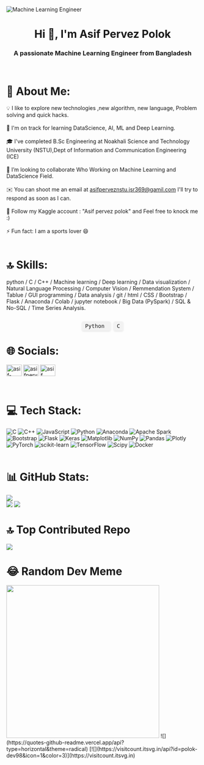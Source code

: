  ![Machine Learning Engineer](https://raw.githubusercontent.com/amandewatnitrr/amandewatnitrr/main/header_.png)
<h1 align="center">Hi 👋, I'm Asif Pervez Polok</h1>
<h3 align="center">A passionate Machine Learning Engineer from Bangladesh</h3><br>

# 💫 About Me:
💡 I like to explore new technologies ,new algorithm, new language, Problem solving and quick hacks.<br><br>🌱 I'm on track for learning DataScience, AI, ML and Deep Learning.<br><br>🎓 I've completed B.Sc Engineering at Noakhali Science and Technology University (NSTU),Dept of Information and Communication Engineering (ICE)<br><br>👯 I’m looking to collaborate Who Working on Machine Learning and DataScience Field.<br><br>✉️ You can shoot me an email at asifperveznstu.jsr369@gamil.com I'll try to respond as soon as I can.<br><br>💬 Follow my Kaggle account : "Asif pervez polok" and Feel free to knock me :)<br><br>⚡ Fun fact: I am a sports lover 😄 <br><br>

# 🔝 Skills:
python / C / C++ / Machine learning / Deep learning / Data visualization / Natural Language Processing / Computer Vision / Remmendation System / Tablue / GUI programming / Data analysis / git / html / CSS / Bootstrap / Flask / Anaconda / Colab / jupyter notebook / Big Data (PySpark) / SQL & No-SQL / Time Series Analysis.<br><br>

<div align="center">
    <p>
        <samp>
            <span style="background-color: #f2f2f2; padding: 4px 8px; margin: 0 4px; border-radius: 4px; box-shadow: 0 2px 4px rgba(0, 0, 0, 0.1);">
                Python
            </span>
            <span style="background-color: #f2f2f2; padding: 4px 8px; margin: 0 4px; border-radius: 4px; box-shadow: 0 2px 4px rgba(0, 0, 0, 0.1);">
                C
            </span>
            <!-- Add other skills using the same span structure -->
        </samp>
    </p>
</div>

# 🌐 Socials:
<p align="left">
<a href="https://linkedin.com/in/asif-pervez-polok-237445210" target="blank"><img align="center" src="https://raw.githubusercontent.com/rahuldkjain/github-profile-readme-generator/master/src/images/icons/Social/linked-in-alt.svg" alt="asif-pervez-polok-237445210" height="30" width="40" /></a>
<a href="https://kaggle.com/asifpervezpolok" target="blank"><img align="center" src="https://raw.githubusercontent.com/rahuldkjain/github-profile-readme-generator/master/src/images/icons/Social/kaggle.svg" alt="asifpervezpolok" height="30" width="40" /></a>
<a href="https://fb.com/asif pervez polok" target="blank"><img align="center" src="https://raw.githubusercontent.com/rahuldkjain/github-profile-readme-generator/master/src/images/icons/Social/facebook.svg" alt="asif pervez polok" height="30" width="40" /></a>
</p><br>

# 💻 Tech Stack:
![C](https://img.shields.io/badge/c-%2300599C.svg?style=for-the-badge&logo=c&logoColor=white) ![C++](https://img.shields.io/badge/c++-%2300599C.svg?style=for-the-badge&logo=c%2B%2B&logoColor=white) ![JavaScript](https://img.shields.io/badge/javascript-%23323330.svg?style=for-the-badge&logo=javascript&logoColor=%23F7DF1E) ![Python](https://img.shields.io/badge/python-3670A0?style=for-the-badge&logo=python&logoColor=ffdd54) ![Anaconda](https://img.shields.io/badge/Anaconda-%2344A833.svg?style=for-the-badge&logo=anaconda&logoColor=white) ![Apache Spark](https://img.shields.io/badge/Apache%20Spark-FDEE21?style=for-the-badge&logo=apachespark&logoColor=black) ![Bootstrap](https://img.shields.io/badge/bootstrap-%238511FA.svg?style=for-the-badge&logo=bootstrap&logoColor=white) ![Flask](https://img.shields.io/badge/flask-%23000.svg?style=for-the-badge&logo=flask&logoColor=white) ![Keras](https://img.shields.io/badge/Keras-%23D00000.svg?style=for-the-badge&logo=Keras&logoColor=white) ![Matplotlib](https://img.shields.io/badge/Matplotlib-%23ffffff.svg?style=for-the-badge&logo=Matplotlib&logoColor=black) ![NumPy](https://img.shields.io/badge/numpy-%23013243.svg?style=for-the-badge&logo=numpy&logoColor=white) ![Pandas](https://img.shields.io/badge/pandas-%23150458.svg?style=for-the-badge&logo=pandas&logoColor=white) ![Plotly](https://img.shields.io/badge/Plotly-%233F4F75.svg?style=for-the-badge&logo=plotly&logoColor=white) ![PyTorch](https://img.shields.io/badge/PyTorch-%23EE4C2C.svg?style=for-the-badge&logo=PyTorch&logoColor=white) ![scikit-learn](https://img.shields.io/badge/scikit--learn-%23F7931E.svg?style=for-the-badge&logo=scikit-learn&logoColor=white) ![TensorFlow](https://img.shields.io/badge/TensorFlow-%23FF6F00.svg?style=for-the-badge&logo=TensorFlow&logoColor=white) ![Scipy](https://img.shields.io/badge/SciPy-%230C55A5.svg?style=for-the-badge&logo=scipy&logoColor=%white) ![Docker](https://img.shields.io/badge/docker-%230db7ed.svg?style=for-the-badge&logo=docker&logoColor=white)<br><br>

# 📊 GitHub Stats:
![](https://github-readme-stats.vercel.app/api?username=polok-dev98&theme=blueberry&hide_border=false&include_all_commits=true&count_private=true)<br/>
![](https://github-readme-streak-stats.herokuapp.com/?user=polok-dev98&theme=blueberry&hide_border=false)
![](https://github-readme-stats.vercel.app/api/top-langs/?username=polok-dev98&theme=blueberry&hide_border=false&include_all_commits=true&count_private=true&layout=compact)

# 🔝 Top Contributed Repo
![](https://github-contributor-stats.vercel.app/api?username=polok-dev98&limit=5&theme=gruvbox&combine_all_yearly_contributions=true)

# 😂 Random Dev Meme
<img src='https://randommeme-five.vercel.app/' style="height: 400px;"/>
![](https://quotes-github-readme.vercel.app/api?type=horizontal&theme=radical)
[![](https://visitcount.itsvg.in/api?id=polok-dev98&icon=1&color=3)](https://visitcount.itsvg.in)

